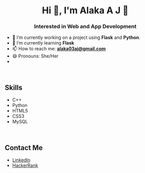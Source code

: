 <h1 align="center">Hi 👋, I'm Alaka A J 🐰</h1>
<h3 align="center">Interested in Web and App Development</h3>


- 🔭 I’m currently working on a project using **Flask** and **Python**.
- 🌱 I’m currently learning **Flask**
- 📫 How to reach me: **alaka03aj@gmail.com**
- 😄 Pronouns: She/Her
- 
<br>

<h2>Skills</h2>
<ul>
  <li>C++</li>
  <li>Python</li>
  <li>HTML5</li>
  <li>CSS3</li>
  <li>MySQL</li>
</ul>

<br>

<h2>Contact Me</h2>
<ul>
  <li><a href = "https://www.linkedin.com/in/alaka-aj/" target = "_blank">LinkedIn</a></li>
  <li><a href = "https://www.hackerrank.com/alaka03aj" target = "_blank">HackerRank</a></li>
</ul>





